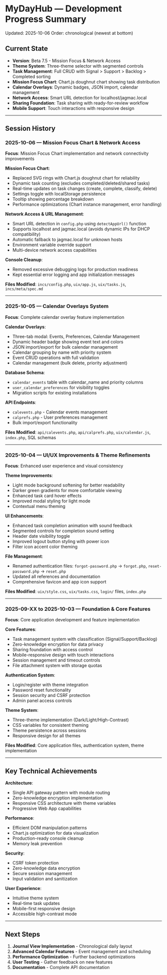# MyDayHub — Development Progress Summary
Updated: 2025-10-06
Order: chronological (newest at bottom)

## Current State
- **Version**: Beta 7.5 - Mission Focus & Network Access
- **Theme System**: Three-theme selector with segmented controls
- **Task Management**: Full CRUD with Signal > Support > Backlog > Completed sorting
- **Mission Focus Chart**: Chart.js doughnut chart showing task distribution
- **Calendar Overlays**: Dynamic badges, JSON import, calendar management
- **Network Access**: Smart URL detection for localhost/jagmac.local
- **Sharing Foundation**: Task sharing with ready-for-review workflow
- **Mobile Support**: Touch interactions with responsive design

---

## Session History

### 2025-10-06 — Mission Focus Chart & Network Access
**Focus**: Mission Focus Chart implementation and network connectivity improvements

**Mission Focus Chart**:
- Replaced SVG rings with Chart.js doughnut chart for reliability
- Dynamic task counting (excludes completed/deleted/shared tasks)
- Real-time updates on task changes (create, complete, classify, delete)
- Settings toggle with localStorage persistence
- Tooltip showing percentage breakdown
- Performance optimizations (Chart instance management, error handling)

**Network Access & URL Management**:
- Smart URL detection in `config.php` using `detectAppUrl()` function
- Supports localhost and jagmac.local (avoids dynamic IPs for DHCP compatibility)
- Automatic fallback to jagmac.local for unknown hosts
- Environment variable override support
- Multi-device network access capabilities

**Console Cleanup**:
- Removed excessive debugging logs for production readiness
- Kept essential error logging and app initialization messages

**Files Modified**: `incs/config.php`, `uix/app.js`, `uix/tasks.js`, `incs/meta/spec.md`

---

### 2025-10-05 — Calendar Overlays System
**Focus**: Complete calendar overlay feature implementation

**Calendar Overlays**:
- Three-tab modal: Events, Preferences, Calendar Management
- Dynamic header badge showing event text and colors
- JSON import/export for bulk calendar management
- Calendar grouping by name with priority system
- Event CRUD operations with full validation
- Calendar management (bulk delete, priority adjustment)

**Database Schema**:
- `calendar_events` table with calendar_name and priority columns
- `user_calendar_preferences` for visibility toggles
- Migration scripts for existing installations

**API Endpoints**:
- `calevents.php` - Calendar events management
- `calprefs.php` - User preferences management
- Bulk import/export functionality

**Files Modified**: `api/calevents.php`, `api/calprefs.php`, `uix/calendar.js`, `index.php`, SQL schemas

---

### 2025-10-04 — UI/UX Improvements & Theme Refinements
**Focus**: Enhanced user experience and visual consistency

**Theme Improvements**:
- Light mode background softening for better readability
- Darker green gradients for more comfortable viewing
- Enhanced task card hover effects
- Improved modal styling for light mode
- Contextual menu theming

**UI Enhancements**:
- Enhanced task completion animation with sound feedback
- Segmented controls for completion sound setting
- Header date visibility toggle
- Improved logout button styling with power icon
- Filter icon accent color theming

**File Management**:
- Renamed authentication files: `forgot-password.php` → `forgot.php`, `reset-password.php` → `reset.php`
- Updated all references and documentation
- Comprehensive favicon and app icon support

**Files Modified**: `uix/style.css`, `uix/tasks.css`, `login/` files, `index.php`

---

### 2025-09-XX to 2025-10-03 — Foundation & Core Features
**Focus**: Core application development and feature implementation

**Core Features**:
- Task management system with classification (Signal/Support/Backlog)
- Zero-knowledge encryption for data privacy
- Sharing foundation with access control
- Mobile-responsive design with touch interactions
- Session management and timeout controls
- File attachment system with storage quotas

**Authentication System**:
- Login/register with theme integration
- Password reset functionality
- Session security and CSRF protection
- Admin panel access controls

**Theme System**:
- Three-theme implementation (Dark/Light/High-Contrast)
- CSS variables for consistent theming
- Theme persistence across sessions
- Responsive design for all themes

**Files Modified**: Core application files, authentication system, theme implementation

---

## Key Technical Achievements

**Architecture**:
- Single API gateway pattern with module routing
- Zero-knowledge encryption implementation
- Responsive CSS architecture with theme variables
- Progressive Web App capabilities

**Performance**:
- Efficient DOM manipulation patterns
- Chart.js optimization for data visualization
- Production-ready console cleanup
- Memory leak prevention

**Security**:
- CSRF token protection
- Zero-knowledge data encryption
- Secure session management
- Input validation and sanitization

**User Experience**:
- Intuitive theme system
- Real-time task updates
- Mobile-first responsive design
- Accessible high-contrast mode

---

## Next Steps
1. **Journal View Implementation** - Chronological daily layout
2. **Advanced Calendar Features** - Event management and scheduling
3. **Performance Optimization** - Further backend optimizations
4. **User Testing** - Gather feedback on new features
5. **Documentation** - Complete API documentation
